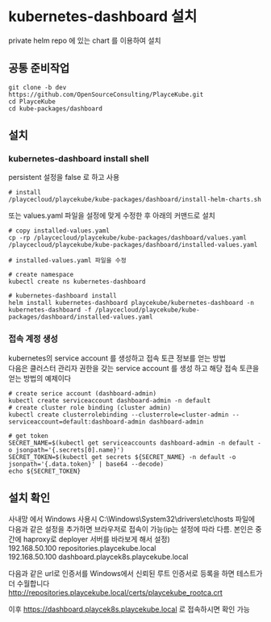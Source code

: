 # kubernetes-dashboard 설치

private helm repo 에 있는 chart 를 이용하여 설치

## 공통 준비작업

```ShellSession
git clone -b dev https://github.com/OpenSourceConsulting/PlayceKube.git
cd PlayceKube
cd kube-packages/dashboard
```

## 설치

### kubernetes-dashboard install shell

persistent 설정을 false 로 하고 사용

```ShellSession
# install
/playcecloud/playcekube/kube-packages/dashboard/install-helm-charts.sh
```

또는 values.yaml 파일을 설정에 맞게 수정한 후 아래의 커맨드로 설치

```ShellSession
# copy installed-values.yaml
cp -rp /playcecloud/playcekube/kube-packages/dashboard/values.yaml /playcecloud/playcekube/kube-packages/dashboard/installed-values.yaml

# installed-values.yaml 파일을 수정

# create namespace
kubectl create ns kubernetes-dashboard

# kubernetes-dashboard install
helm install kubernetes-dashboard playcekube/kubernetes-dashboard -n kubernetes-dashboard -f /playcecloud/playcekube/kube-packages/dashboard/installed-values.yaml
```

### 접속 계정 생성

kubernetes의 service account 를 생성하고 접속 토큰 정보를 얻는 방법  
다음은 클러스터 관리자 권한을 갖는 service account 를 생성 하고 해당 접속 토큰을 얻는 방법의 예제이다

```ShellSession
# create serice account (dashboard-admin)
kubectl create serviceaccount dashboard-admin -n default
# create cluster role binding (cluster admin)
kubectl create clusterrolebinding --clusterrole=cluster-admin --serviceaccount=default:dashboard-admin dashboard-admin

# get token
SECRET_NAME=$(kubectl get serviceaccounts dashboard-admin -n default -o jsonpath='{.secrets[0].name}')
SECRET_TOKEN=$(kubectl get secrets ${SECRET_NAME} -n default -o jsonpath='{.data.token}' | base64 --decode)
echo ${SECRET_TOKEN}
```

## 설치 확인

사내망 에서 Windows 사용시 C:\Windows\System32\drivers\etc\hosts 파일에 다음과 같은 설정을 추가하면 브라우저로 접속이 가능(ip는 설정에 따라 다름. 본인은 중간에 haproxy로 deployer 서버를 바라보게 해서 설정)  
192.168.50.100 repositories.playcekube.local  
192.168.50.100 dashboard.playcek8s.playcekube.local  
  
다음과 같은 url로 인증서를 Windows에서 신뢰된 루트 인증서로 등록을 하면 테스트가 더 수월합니다  
http://repositories.playcekube.local/certs/playcekube_rootca.crt  

이후 https://dashboard.playcek8s.playcekube.local 로 접속하시면 확인 가능

